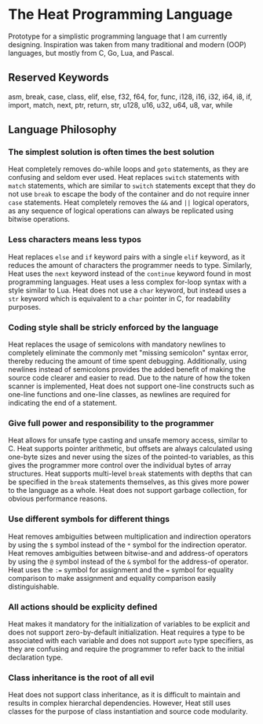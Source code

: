 # The Heat Programming Language
Prototype for a simplistic programming language that I am currently designing. Inspiration was taken from many traditional and modern (OOP) languages, but mostly from C, Go, Lua, and Pascal.

## Reserved Keywords
asm, break, case, class, elif, else, f32, f64, for, func, i128, i16, i32, i64, i8, if, import, match, next, ptr, return, str, u128, u16, u32, u64, u8, var, while

## Language Philosophy
### The simplest solution is often times the best solution
Heat completely removes do-while loops and `goto` statements, as they are confusing and seldom ever used. Heat replaces `switch` statements with `match` statements, which are similar to `switch` statements except that they do not use `break` to escape the body of the container and do not require inner `case` statements. Heat completely removes the `&&` and `||` logical operators, as any sequence of logical operations can always be replicated using bitwise operations. 

### Less characters means less typos
Heat replaces `else` and `if` keyword pairs with a single `elif` keyword, as it reduces the amount of characters the programmer needs to type. Similarly, Heat uses the `next` keyword instead of the `continue` keyword found in most programming languages. Heat uses a less complex for-loop syntax with a style similar to Lua. Heat does not use a `char` keyword, but instead uses a `str` keyword which is equivalent to a `char` pointer in C, for readability purposes.

### Coding style shall be stricly enforced by the language
Heat replaces the usage of semicolons with mandatory newlines to completely eliminate the commonly met "missing semicolon" syntax error, thereby reducing the amount of time spent debugging. Additionally, using newlines instead of semicolons provides the added benefit of making the source code clearer and easier to read. Due to the nature of how the token scanner is implemented, Heat does not support one-line constructs such as one-line functions and one-line classes, as newlines are required for indicating the end of a statement.

### Give full power and responsibility to the programmer
Heat allows for unsafe type casting and unsafe memory access, similar to C. Heat supports pointer arithmetic, but offsets are always calculated using one-byte sizes and never using the sizes of the pointed-to variables, as this gives the programmer more control over the individual bytes of array structures. Heat supports multi-level `break` statements with depths that can be specified in the `break` statements themselves, as this gives more power to the language as a whole. Heat does not support garbage collection, for obvious performance reasons.

### Use different symbols for different things
Heat removes ambiguities between multiplication and indirection operators by using the `$` symbol instead of the `*` symbol for the  indirection operator. Heat removes ambiguities between bitwise-and and address-of operators by using the `@` symbol instead of the `&` symbol for the address-of operator. Heat uses the `:=` symbol for assignment and the `=` symbol for equality comparison to make assignment and equality comparison easily distinguishable.

### All actions should be explicity defined
Heat makes it mandatory for the initialization of variables to be explicit and does not support zero-by-default initialization. Heat requires a type to be associated with each variable and does not support `auto` type specifiers, as they are confusing and require the programmer to refer back to the initial declaration type.

### Class inheritance is the root of all evil
Heat does not support class inheritance, as it is difficult to maintain and results in complex hierarchal dependencies. However, Heat still uses classes for the purpose of class instantiation and source code modularity.
